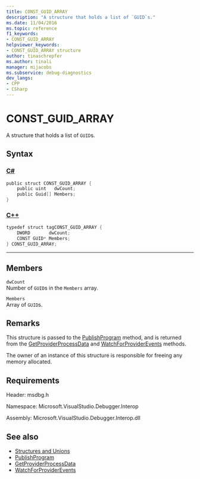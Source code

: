 ```yaml
---
title: CONST_GUID_ARRAY
description: "A structure that holds a list of `GUID`s."
ms.date: 11/04/2016
ms.topic: reference
f1_keywords:
- CONST_GUID_ARRAY
helpviewer_keywords:
- CONST_GUID_ARRAY structure
author: tinaschrepfer
ms.author: tinali
manager: mijacobs
ms.subservice: debug-diagnostics
dev_langs:
- CPP
- CSharp
---
```

# CONST_GUID_ARRAY

A structure that holds a list of `GUID`s.

## Syntax

### [C#](#tab/csharp)
```csharp
public struct CONST_GUID_ARRAY {
    public uint   dwCount;
    public Guid[] Members;
}
```
### [C++](#tab/cpp)
```cpp
typedef struct tagCONST_GUID_ARRAY {
    DWORD       dwCount;
    CONST GUID* Members;
} CONST_GUID_ARRAY;
```
---

## Members
`dwCount`\
Number of `GUID`s in the `Members` array.

`Members`\
Array of `GUID`s.

## Remarks
This structure is passed to the [PublishProgram](../../../extensibility/debugger/reference/idebugprogrampublisher2-publishprogram.md) method, and is returned from the [GetProviderProcessData](../../../extensibility/debugger/reference/idebugprogramprovider2-getproviderprocessdata.md) and [WatchForProviderEvents](../../../extensibility/debugger/reference/idebugprogramprovider2-watchforproviderevents.md) methods.

The owner of an instance of this structure is responsible for freeing any memory allocated.

## Requirements
Header: msdbg.h

Namespace: Microsoft.VisualStudio.Debugger.Interop

Assembly: Microsoft.VisualStudio.Debugger.Interop.dll

## See also
- [Structures and Unions](../../../extensibility/debugger/reference/structures-and-unions.md)
- [PublishProgram](../../../extensibility/debugger/reference/idebugprogrampublisher2-publishprogram.md)
- [GetProviderProcessData](../../../extensibility/debugger/reference/idebugprogramprovider2-getproviderprocessdata.md)
- [WatchForProviderEvents](../../../extensibility/debugger/reference/idebugprogramprovider2-watchforproviderevents.md)
